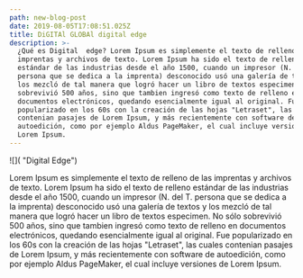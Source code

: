 ```yaml
---
path: new-blog-post
date: 2019-08-05T17:08:51.025Z
title: DiGITAl GLOBAl digital edge
description: >-
  ¿Qué es Digital  edge? Lorem Ipsum es simplemente el texto de relleno de las
  imprentas y archivos de texto. Lorem Ipsum ha sido el texto de relleno
  estándar de las industrias desde el año 1500, cuando un impresor (N. del T.
  persona que se dedica a la imprenta) desconocido usó una galería de textos y
  los mezcló de tal manera que logró hacer un libro de textos especimen. No sólo
  sobrevivió 500 años, sino que tambien ingresó como texto de relleno en
  documentos electrónicos, quedando esencialmente igual al original. Fue
  popularizado en los 60s con la creación de las hojas "Letraset", las cuales
  contenian pasajes de Lorem Ipsum, y más recientemente con software de
  autoedición, como por ejemplo Aldus PageMaker, el cual incluye versiones de
  Lorem Ipsum.
---
```

![]( "Digital Edge")

Lorem Ipsum es simplemente el texto de relleno de las imprentas y archivos de texto. Lorem Ipsum ha sido el texto de relleno estándar de las industrias desde el año 1500, cuando un impresor (N. del T. persona que se dedica a la imprenta) desconocido usó una galería de textos y los mezcló de tal manera que logró hacer un libro de textos especimen. No sólo sobrevivió 500 años, sino que tambien ingresó como texto de relleno en documentos electrónicos, quedando esencialmente igual al original. Fue popularizado en los 60s con la creación de las hojas "Letraset", las cuales contenian pasajes de Lorem Ipsum, y más recientemente con software de autoedición, como por ejemplo Aldus PageMaker, el cual incluye versiones de Lorem Ipsum.
